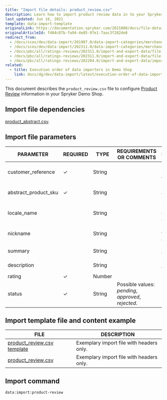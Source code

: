 ```yaml
---
title: "Import file details: product_review.csv"
description: Learn how to import product review data in to your Spryker project using the product review csv file.
last_updated: Jun 16, 2021
template: data-import-template
originalLink: https://documentation.spryker.com/2021080/docs/file-details-product-reviewcsv
originalArticleId: f404c07b-fa94-4e85-97e1-7aac3f282de8
redirect_from:
  - /docs/scos/dev/data-import/201907.0/data-import-categories/merchandising-setup/product-merchandising/file-details-product-review.csv.html
  - /docs/scos/dev/data-import/202311.0/data-import-categories/merchandising-setup/product-merchandising/file-details-product-review.csv.html
  - /docs/pbc/all/ratings-reviews/202311.0/import-and-export-data/file-details-product-review.csv.html
  - /docs/pbc/all/ratings-reviews/202311.0/import-and-export-data/file-details-product-review.csv.html
  - /docs/pbc/all/ratings-reviews/202204.0/import-and-export-data/import-file-details-product-review.csv.html
related:
  - title: Execution order of data importers in Demo Shop
    link: docs/dg/dev/data-import/latest/execution-order-of-data-importers.html
---
```


This document describes the `product_review.csv` file to configure [Product Review](/docs/pbc/all/ratings-reviews/latest/ratings-and-reviews.html) information in your Spryker Demo Shop.

## Import file dependencies

[product_abstract.csv](/docs/pbc/all/product-information-management/latest/base-shop/import-and-export-data/products-data-import/import-file-details-product-abstract.csv.html).


## Import file parameters

| PARAMETER | REQUIRED | TYPE | REQUIREMENTS OR COMMENTS | DESCRIPTION |
| --- | --- | --- | --- | --- |
| customer_reference | &check; | String |  | Reference identifier of the customer. |
| abstract_product_sku | &check; | String |  | SKU of the abstract product. |
| locale_name |  | String |  | Identification of the locale of the review. |
| nickname |  | String |  | Nickname of the review owner. |
| summary |  | String |  | Summary of the review. |
| description |  | String |  | Description of the review. |
| rating | &check; | Number |  | Review rating. |
| status | &check; | String | Possible values: *pending*, *approved*,  *rejected*. | Review status. |


## Import template file and content example

| FILE | DESCRIPTION |
| --- | --- |
| [product_review.csv template](https://spryker.s3.eu-central-1.amazonaws.com/docs/Developer+Guide/Back-End/Data+Manipulation/Data+Ingestion/Data+Import/Data+Import+Categories/Merchandising+Setup/Product+Merchandising/Template+product_review.csv) | Exemplary import file with headers only. |
| [product_review.csv](https://spryker.s3.eu-central-1.amazonaws.com/docs/Developer+Guide/Back-End/Data+Manipulation/Data+Ingestion/Data+Import/Data+Import+Categories/Merchandising+Setup/Product+Merchandising/product_review.csv) | Exemplary import file with headers only. |

## Import command

```bash
data:import:product-review
```
